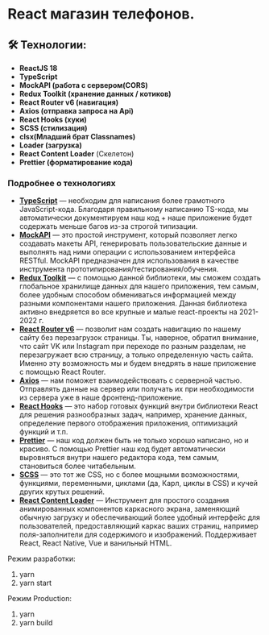 # React магазин телефонов.

## 🛠 Технологии:

- **ReactJS 18**
- **TypeScript**
- **MockAPI (работа с сервером(CORS)**
- **Redux Toolkit (хранение данных / котиков)**
- **React Router v6 (навигация)**
- **Axios (отправка запроса на Api)**
- **React Hooks (хуки)**
- **SCSS (стилизация)**
- **clsx(Младший брат Classnames)**
- **Loader (загрузка)**
- **React Content Loader** (Скелетон)
- **Prettier (форматирование кода)**

### Подробнее о технологиях

- **[TypeScript](https://www.typescriptlang.org/)** — необходим для написания более грамотного JavaScript-кода. Благодаря правильному написанию TS-кода, мы автоматически документируем наш код + наше приложение будет содержать меньше багов из-за строгой типизации.
- **[MockAPI](https://mockapi.io//)** — это простой инструмент, который позволяет легко создавать макеты API, генерировать пользовательские данные и выполнять над ними операции с использованием интерфейса RESTful. MockAPI предназначен для использования в качестве инструмента прототипирования/тестирования/обучения.
- **[Redux Toolkit](https://redux-toolkit.js.org/)** — с помощью данной библиотеки, мы сможем создать глобальное хранилище данных для нашего приложения, тем самым, более удобным способом обмениваться информацией между разными компонентами нашего приложения. Данная библиотека активно внедряется во все крупные и малые react-проекты на 2021-2022 г.
- **[React Router v6](https://reactrouter.com/docs/en/v6/getting-started/overview)** — позволит нам создать навигацию по нашему сайту без перезагрузок страницы. Ты, наверное, обратил внимание, что сайт VK или Instagram при переходе по разным разделам, не перезагружает всю страницу, а только определенную часть сайта. Именно эту возможность мы и будем внедрять в наше приложение с помощью React Router.
- **[Axios](https://github.com/axios/axios)** — нам поможет взаимодействовать с серверной частью. Отправлять данные на сервер или получать их при необходимости из сервера уже в наше фронтенд-приложение.
- **[React Hooks](https://ru.reactjs.org/docs/hooks-intro.html)** — это набор готовых функций внутри библиотеки React для решения разнообразных задач, например, хранение данных, определение первого отображения приложения, оптимизаций функций и т.п.
- **[Prettier](https://prettier.io/)** — наш код должен быть не только хорошо написано, но и красиво. С помощью Prettier наш код будет автоматически выровняться внутри нашего редактора кода, тем самым, становиться более читабельным.
- **[SCSS](https://sass-scss.ru/)** — это тот же CSS, но с более мощными возможностями, функциями, переменными, циклами (да, Карл, циклы в CSS) и кучей других крутых решений.
- **[React Content Loader](https://skeletonreact.com/)** — Инструмент для простого создания анимированных компонентов каркасного экрана, заменяющий обычную загрузку и обеспечивающий более удобный интерфейс для пользователей, предоставляющий каркас ваших страниц, например поля-заполнители для содержимого и изображений. Поддерживает React, React Native, Vue и ванильный HTML.

Режим разработки:
1. yarn
2. yarn start

Режим Production:
1. yarn
2. yarn build
